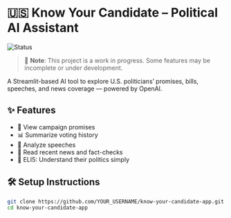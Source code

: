 # 🇺🇸 Know Your Candidate – Political AI Assistant
![Status](https://img.shields.io/badge/status-in--progress-yellow)

> 🚧 **Note**: This project is a work in progress. Some features may be incomplete or under development.

A Streamlit-based AI tool to explore U.S. politicians’ promises, bills, speeches, and news coverage — powered by OpenAI.

## ✨ Features
- 📜 View campaign promises
- 📊 Summarize voting history
- 🎤 Analyze speeches
- 📰 Read recent news and fact-checks
- 👶 ELI5: Understand their politics simply

## 🛠 Setup Instructions

```bash
git clone https://github.com/YOUR_USERNAME/know-your-candidate-app.git
cd know-your-candidate-app

